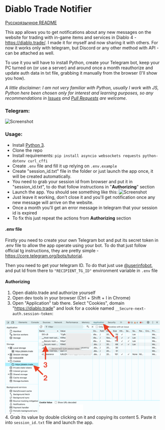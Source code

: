 # Diablo Trade Notifier

[Русскоязычное README](https://github.com/TrayHard/diablo-trade-notifier/blob/main/README_RU.md)

This app allows you to get notifications about any new messages on the website for trading with in-game items and 
services in Diablo 4 - https://diablo.trade/. I made it for myself and now sharing it with others. For now it works only
with telegram, but Discord or any other method with API - can be attached as well. 

To use it you will have to install Python, create your Telegram bot, keep your PC turned on (or use a server) and around 
once a month reauthorize and update auth data in txt file, grabbing it manually from the browser (I'll show you how).

_A little disclaimer: I am not very familiar with Python, usually I work with JS, Python here been chosen only for interest and learning purposes,
so any recommendations in [Issues](https://github.com/TrayHard/diablo-trade-notifier/issues)
and [Pull Requests](https://github.com/TrayHard/diablo-trade-notifier/pulls) are welcome._

### Telegram:

![Screenshot](https://i.imgur.com/d6mRbvj.png)

### Usage:
- Install [Python 3](https://www.python.org/downloads/). 
- Clone the repo
- Install requirements: `pip install asyncio websockets requests python-dotenv curl_cffi`
- Create `.env` file and fill it up relying on `.env.example`
- Create "session_id.txt" file in the folder or just launch the app once, it will be created automatically.
- You need to grab your session id from browser and put it in "session_id.txt", to do that follow instructions in "**Authorizing**" section
- Launch the app. You should see something like this:
![Screenshot](https://i.imgur.com/4bSaT1u.png)
- Just leave it working, don't close it and you'll get notification once any new message will arrive on the website.
- Once a month you'll get an error message in telegram that your session id is expired
- To fix this just repeat the actions from **Authorizing** section


#### .env file
Firstly you need to create your own Telegram bot and put its secret token in .env file to allow the app operate using your bot. 
To do that just follow official tg instructions, they are pretty simple - https://core.telegram.org/bots/tutorial.

Then you need to get your telegram ID. To do that just use [@userinfobot](https://t.me/userinfobot), and put Id from there
to `"RECIPIENT_TG_ID"` environment variable in `.env` file

#### Authorizing
1. Open diablo.trade and authorize yourself
2. Open dev tools in your browser (Ctrl + Shift + I in Chrome)
3. Open "Application" tab there. Select "Cookies", domain "https://diablo.trade" and look for a cookie named `__Secure-next-auth.session-token`:

![](images/authorizing.png)
4. Grab its value by double clicking on it and copying its content
5. Paste it into `session_id.txt` file and launch the app.
